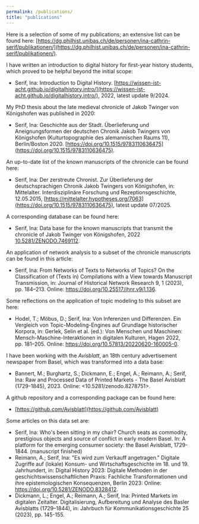 ```yaml
---
permalink: /publications/
title: "publications"
---
```

Here is a selection of some of my publications; an extensive list can be found here: [https://dg.philhist.unibas.ch/de/personen/ina-cathrin-serif/publikationen/](https://dg.philhist.unibas.ch/de/personen/ina-cathrin-serif/publikationen/).

I have written an introduction to digital history for first-year history students, which proved to be helpful beyond the initial scope:
- Serif, Ina: Introduction to Digital History. [https://wissen-ist-acht.github.io/digitalhistory.intro/](https://wissen-ist-acht.github.io/digitalhistory.intro/), 2022, latest update 9/2024. 

My PhD thesis about the late medieval chronicle of Jakob Twinger von Königshofen was published in 2020:
- Serif, Ina: Geschichte aus der Stadt. Überlieferung und Aneignungsformen der deutschen Chronik Jakob Twingers von Königshofen (Kulturtopographie des alemannischen Raums 11), Berlin/Boston 2020. [https://doi.org/10.1515/9783110636475](https://doi.org/10.1515/9783110636475).

An up-to-date list of the known manuscripts of the chronicle can be found here:
- Serif, Ina: Der zerstreute Chronist. Zur Überlieferung der deutschsprachigen Chronik Jakob Twingers von Königshofen, in: Mittelalter. Interdisziplinäre Forschung und Rezeptionsgeschichte, 12.05.2015, [https://mittelalter.hypotheses.org/7063](https://doi.org/10.1515/9783110636475), latest update 07/2025.

A corresponding database can be found here:
- Serif, Ina: Data base for the known manuscripts that transmit the chronicle of Jakob Twinger von Königshofen, 2022 [10.5281/ZENODO.7469112](10.5281/ZENODO.7469112).

An application of network analysis to a subset of the chronicle manuscripts can be found in this article:
- Serif, Ina: From Networks of Texts to Networks of Topics? On the Classification of (Texts in) Compilations with a View towards Manuscript Transmission, in: Journal of Historical Network Research 9, 1 (2023), pp. 184–213. Online: <https://doi.org/10.25517/jhnr.v9i1.136>.

Some reflections on the application of topic modeling to this subset are here:
- Hodel, T.; Möbus, D.; Serif, Ina: Von Inferenzen und Differenzen. Ein Vergleich von Topic-Modeling-Engines auf Grundlage historischer Korpora, in: Gerlek, Selin et al. (ed.): Von Menschen und Maschinen: Mensch-Maschine-Interaktionen in digitalen Kulturen, Hagen 2022, pp. 181–205. Online: <https://doi.org/10.57813/20220620-160005-0>.


I have been working with the *Avisblatt*, an 18th century advertisement newspaper from Basel, which was transformed into a data base:
- Bannert, M.; Burghartz, S.; Dickmann, E.; Engel, A.; Reimann, A.; Serif, Ina: Raw and Processed Data of Printed Markets - The Basel Avisblatt (1729-1845), 2023. Online: <10.5281/zenodo.8278751>.
  
A github repository and a corresponding package can be found here:
- [https://github.com/Avisblatt](https://github.com/Avisblatt)

Some articles on this data set are:
- Serif, Ina: Who's been sitting in my chair? Church seats as commodity, prestigious objects and source of conflict in early modern Basel. In: A platform for the emerging consumer society: the Basel Avisblatt, 1729-1844. (manuscript finished)
- Reimann, A.; Serif, Ina: "Es wird zum Verkauff angetragen." Digitale Zugriffe auf (lokale) Konsum- und Wirtschaftsgeschichte im 18. und 19. Jahrhundert, in: Digital History 2023: Digitale Methoden in der geschichtswissenschaftlichen Praxis: Fachliche Transformationen und ihre epistemologischen Konsequenzen, Berlin 2023: Online: <https://doi.org/10.5281/ZENODO.8328412>.
- Dickmann, L.; Engel, A.; Reimann, A.; Serif, Ina: Printed Markets im digitalen Zeitalter. Digitalisierung, Aufbereitung und Analyse des Basler Avisblatts (1729–1844), in: Jahrbuch für Kommunikationsgeschichte 25 (2023), pp. 145-155.

